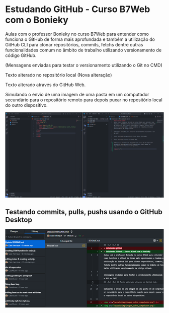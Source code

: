 # Estudando GitHub - Curso B7Web com o Bonieky
Aulas com o professor Bonieky no curso B7Web para entender como funciona o GitHub de forma mais aprofundada e também a utilização do GitHub CLI para clonar repositórios, commits, fetchs dentre outras funcionalidades comum no âmbito de trabalho utilizando versionamento de código GitHub.

(Mensagens enviadas para testar o versionamento utilizando o Git no CMD)

Texto alterado no repositório local (Nova alteração)

Texto alterado através do GitHub Web.

Simulando o envio de uma imagem de uma pasta em um computador secundário para o repositório remoto para depois puxar no repositório local do outro dispositivo.

<img src="/assets/img/imagem_outro_computador.png">

## Testando commits, pulls, pushs usando o GitHub Desktop

<img src="/assets/img//imagem_github_desktop.png">